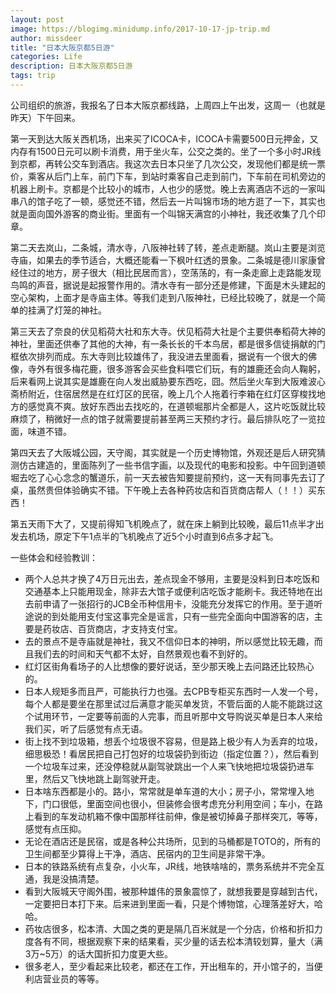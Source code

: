 ```yaml
---
layout: post
image: https://blogimg.minidump.info/2017-10-17-jp-trip.md
author: missdeer
title: "日本大阪京都5日游"
categories: Life
description: 日本大阪京都5日游
tags: trip
---
```


公司组织的旅游，我报名了日本大阪京都线路，上周四上午出发，这周一（也就是昨天）下午回来。

第一天到达大阪关西机场，出来买了ICOCA卡，ICOCA卡需要500日元押金，又内存有1500日元可以刷卡消费，用于坐火车，公交之类的。坐了一个多小时JR线到京都，再转公交车到酒店。我这次去日本只坐了几次公交，发现他们都是统一票价，乘客从后门上车，前门下车，到站时乘客自己走到前门，下车前在司机旁边的机器上刷卡。京都是个比较小的城市，人也少的感觉。晚上去离酒店不远的一家叫串八的馆子吃了一顿，感觉还不错，然后去一片叫锦市场的地方逛了一下，其实也就是面向国外游客的商业街。里面有一个叫锦天满宫的小神社，我还收集了几个印章。

第二天去岚山，二条城，清水寺，八阪神社转了转，差点走断腿。岚山主要是浏览寺庙，如果去的季节适合，大概还能看一下枫叶红透的景象。二条城是德川家康曾经住过的地方，房子很大（相比民居而言），空荡荡的，有一条走廊上走路能发现鸟鸣的声音，据说是起报警作用的。清水寺有一部分还是修建，下面是木头建起的空心架构，上面才是寺庙主体。等我们走到八阪神社，已经比较晚了，就是一个简单的挂满了灯笼的神社。

第三天去了奈良的伏见稻荷大社和东大寺。伏见稻荷大社是个主要供奉稻荷大神的神社，里面还供奉了其他的大神，有一条长长的千本鸟居，都是很多信徒捐献的门框依次排列而成。东大寺则比较雄伟了，我没进去里面看，据说有一个很大的佛像，寺外有很多梅花鹿，很多游客会买些食料喂它们玩，有的雄鹿还会向人鞠躬，后来看网上说其实是雄鹿在向人发出威胁要东西吃，囧。然后坐火车到大阪难波心斋桥附近，住宿居然是在红灯区的民宿，晚上几个人拖着行李箱在红灯区穿梭找地方的感觉真不爽。放好东西出去找吃的，在道顿堀那片全都是人，这片吃饭就比较麻烦了，稍微好一点的馆子就需要提前甚至两三天预约才行。最后排队吃了一览拉面，味道不错。

第四天去了大阪城公园，天守阁，其实就是一个历史博物馆，外观还是后人研究猜测仿古建造的，里面陈列了一些书信字画，以及现代的电影和投影。中午回到道顿堀去吃了心心念念的蟹道乐，前一天去被告知要提前预约，这一天有同事先去订了桌，虽然贵但体验确实不错。下午晚上去各种药妆店和百货商店帮人（！！）买东西！

第五天雨下大了，又提前得知飞机晚点了，就在床上躺到比较晚，最后11点半才出发去机场，原定下午1点半的飞机晚点了近5个小时直到6点多才起飞。

一些体会和经验教训：

- 两个人总共才换了4万日元出去，差点现金不够用，主要是没料到日本吃饭和交通基本上只能用现金，除非去大馆子或便利店吃饭才能刷卡。我还特地在出去前申请了一张招行的JCB全币种信用卡，没能充分发挥它的作用。至于道听途说的到处能用支付宝这事完全是谣言，只有一些完全面向中国游客的店，主要是药妆店、百货商店，才支持支付宝。
- 去的景点不是寺庙就是神社，我又不信仰日本的神明，所以感觉比较无趣，而且我们去的时间和天气都不太好，自然景观也看不到好的。
- 红灯区街角看场子的人比想像的要好说话，至少那天晚上去问路还比较热心的。
- 日本人规矩多而且严，可能执行力也强。去CPB专柜买东西时一人发一个号，每个人都是要坐在那里试过后满意才能买单发货，不管后面的人能不能跳过这个试用环节，一定要等前面的人完事，而且听那中文导购说买单是日本人来给我们买，听了后感觉有点无语。
- 街上找不到垃圾箱，想丢个垃圾很不容易，但是路上极少有人为丢弃的垃圾，细思极恐！看居民把自己打包好的垃圾袋扔到街边（指定位置？），然后看到一个垃圾车过来，还没停稳就从副驾驶跳出一个人来飞快地把垃圾袋扔进车里，然后又飞快地跳上副驾驶开走。
- 日本啥东西都是小的。路小，常常就是单车道的大小；房子小，常常埋入地下，门口很低，里面空间也很小，但装修会很考虑充分利用空间；车小，在路上看到的车发动机箱不像中国那样往前伸，像是被切掉鼻子那样突兀，等等，感觉有点压抑。
- 无论在酒店还是民宿，或是各种公共场所，见到的马桶都是TOTO的，所有的卫生间都至少算得上干净，酒店、民宿内的卫生间是非常干净。
- 日本的铁路系统有点复杂，小火车，JR线，地铁啥啥的，票务系统并不完全互通，我是没搞清楚。
- 看到大阪城天守阁外围，被那种雄伟的景象震惊了，就想我要是穿越到古代，一定要把日本打下来。后来进到里面一看，只是个博物馆，心理落差好大，哈哈。
- 药妆店很多，松本清、大国之类的更是隔几百米就是一个分店，价格和折扣力度各有不同，根据观察下来的结果看，买少量的话去松本清较划算，量大（满3万~5万）的话大国折扣力度更大些。
- 很多老人，至少看起来比较老，都还在工作，开出租车的，开小馆子的，当便利店营业员的等等。
